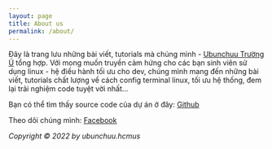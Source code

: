 ```yaml
---
layout: page
title: About us
permalink: /about/
---
```


Đây là trang lưu những bài viết, tutorials mà chúng mình - [Ubunchuu Trường Ú](https://www.facebook.com/ubunchuu.club.hcmus) tổng hợp. Với mong muốn truyền cảm hứng cho các bạn sinh viên sử dụng linux - hệ điều hành tối ưu cho dev, chúng mình mang đến những bài viết, tutorials chất lượng về cách config terminal linux, tối ưu hệ thống, đem lại trải nghiệm code tuyệt vời nhất...

Bạn có thể tìm thấy source code của dự án ở đây: [Github](https://github.com/ubunchuu-truong-us/ubunchuu-truong-us.github.io)

Theo dõi chúng mình: [Facebook](https://www.facebook.com/ubunchuu.club.hcmus)

*Copyright © 2022 by ubunchuu.hcmus*
